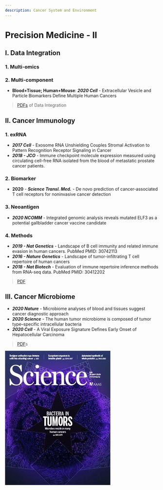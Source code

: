 ```yaml
---
description: Cancer System and Environment
---
```


# Precision Medicine - II

## I. Data Integration

### 1. Multi-omics

### 2. Multi-component

* **Blood+Tissue; Human+Mouse**: _**2020 Cell**_ - Extracellular Vesicle and Particle Biomarkers Define Multiple Human Cancers

> [PDFs](https://cloud.tsinghua.edu.cn/d/f72ee6992a1e4ec78044/?p=%2FData%20Integration&mode=list) of Data Integration

## II. Cancer Immunology

### **1. exRNA** 

* _**2017 Cell**_ - Exosome RNA Unshielding Couples Stromal Activation to Pattern Recognition Receptor Signaling in Cancer
* _**2018 - JCO**_ - Immune checkpoint molecule expression measured using circulating cell-free RNA isolated from the blood of metastatic prostate cancer patients.

### 2. Biomarker

* **2020** - _**Science Transl. Med.**_ - De novo prediction of cancer-associated T cell receptors for noninvasive cancer detection

### 3. Neoantigen

* _**2020 NCOMM**_ - Integrated genomic analysis reveals mutated ELF3 as a potential gallbladder cancer vaccine candidate

### **4. Methods**

* _**2019 - Nat Genetics**_ - Landscape of B cell immunity and related immune evasion in human cancers. PubMed PMID: 30742113
* _**2016 - Nature Genetics**_ - Landscape of tumor-infiltrating T cell repertoire of human cancers
* _**2018 - Nat Biotech**_ - Evaluation of immune repertoire inference methods from RNA-seq data. PubMed PMID: 30412202

> [PDF](https://cloud.tsinghua.edu.cn/d/f72ee6992a1e4ec78044/?p=%2FCancer%20Immunology&mode=list)



## **III. Cancer Microbiome** 

* _**2020 Nature**_ - Microbiome analyses of blood and tissues suggest cancer diagnostic approach 
* _**2020 Science**_ - The human tumor microbiome is composed of tumor type–specific intracellular bacteria
* _**2020 Cell**_ - A Viral Exposure Signature Defines Early Onset of Hepatocellular Carcinoma

> [PDF](https://cloud.tsinghua.edu.cn/d/f72ee6992a1e4ec78044/?p=%2FCancer%20Microbiome&mode=list)s

![2020 Science - Bacteria in Tumors](../.gitbook/assets/2020-science-the-human-tumor-microbiome-is-composed-of-tumor-type-specific-intracellular-bacteria-cover.jpg)



